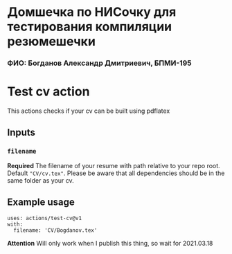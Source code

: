 # Домшечка по НИСочку для тестирования компиляции резюмешечки

### ФИО: Богданов Александр Дмитриевич, БПМИ-195



# Test cv action

This actions checks if your cv can be built using pdflatex

## Inputs

### `filename`

**Required** The filename of your resume with path relative to your repo root. Default `"CV/cv.tex"`.
Please be aware that all dependencies should be in the same folder as your cv.

## Example usage

```
uses: actions/test-cv@v1
with:
  filename: 'CV/Bogdanov.tex'
```
**Attention** Will only work when I publish this thing, so wait for 2021.03.18
